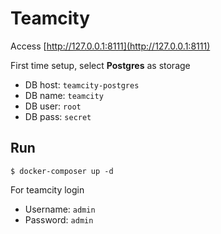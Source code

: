 # Teamcity

Access [http://127.0.0.1:8111](http://127.0.0.1:8111)

First time setup, select **Postgres** as storage

- DB host: `teamcity-postgres`
- DB name: `teamcity`
- DB user: `root`
- DB pass: `secret`

## Run

```
$ docker-composer up -d
```

For teamcity login

- Username: `admin`
- Password: `admin`
